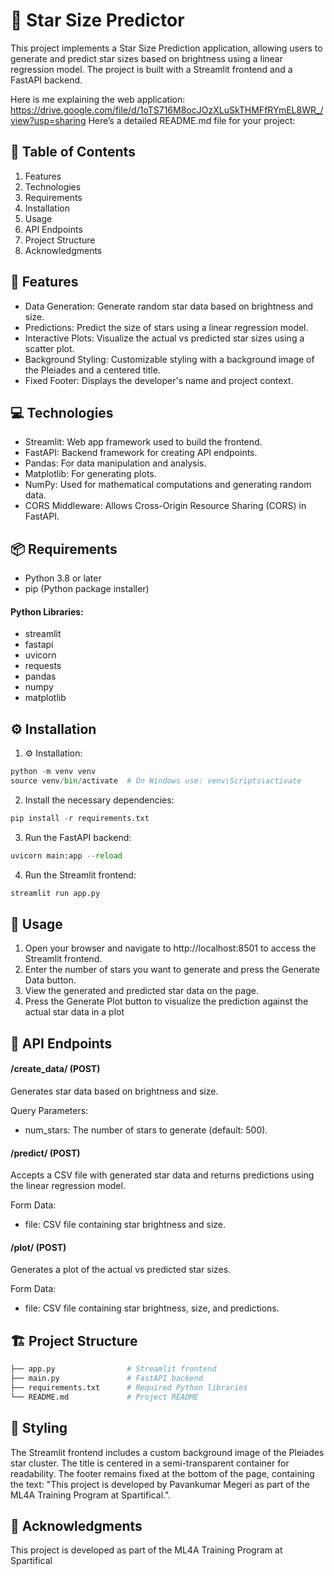# 🌟 Star Size Predictor
This project implements a Star Size Prediction application, allowing users to generate and predict star sizes based on brightness using a linear regression model. The project is built with a Streamlit frontend and a FastAPI backend.

Here is me explaining the web application: https://drive.google.com/file/d/1oTS716M8ocJOzXLuSkTHMFfRYmEL8WR_/view?usp=sharing
Here’s a detailed README.md file for your project:

## 📜 Table of Contents
1) Features
2) Technologies
3) Requirements
4) Installation
5) Usage
6) API Endpoints
7) Project Structure
8) Acknowledgments

## 🌟 Features
* Data Generation: Generate random star data based on brightness and size.
* Predictions: Predict the size of stars using a linear regression model.
* Interactive Plots: Visualize the actual vs predicted star sizes using a scatter plot.
* Background Styling: Customizable styling with a background image of the Pleiades and a centered title.
* Fixed Footer: Displays the developer's name and project context.

## 💻 Technologies
* Streamlit: Web app framework used to build the frontend.
* FastAPI: Backend framework for creating API endpoints.
* Pandas: For data manipulation and analysis.
* Matplotlib: For generating plots.
* NumPy: Used for mathematical computations and generating random data.
* CORS Middleware: Allows Cross-Origin Resource Sharing (CORS) in FastAPI.

## 📦 Requirements
* Python 3.8 or later
* pip (Python package installer)

#### Python Libraries:

* streamlit
* fastapi
* uvicorn
* requests
* pandas
* numpy
* matplotlib

## ⚙️ Installation
1) ⚙️ Installation:
```python
python -m venv venv
source venv/bin/activate  # On Windows use: venv\Scripts\activate
```

2) Install the necessary dependencies:
```python
pip install -r requirements.txt
```

3) Run the FastAPI backend:
```python
uvicorn main:app --reload
```

4) Run the Streamlit frontend:
```python
streamlit run app.py
```

## 🚀 Usage
1) Open your browser and navigate to http://localhost:8501 to access the Streamlit frontend.
2) Enter the number of stars you want to generate and press the Generate Data button.
3) View the generated and predicted star data on the page.
4) Press the Generate Plot button to visualize the prediction against the actual star data in a plot

## 📡 API Endpoints
#### /create_data/ (POST)
Generates star data based on brightness and size.

Query Parameters:
* num_stars: The number of stars to generate (default: 500).

#### /predict/ (POST)
Accepts a CSV file with generated star data and returns predictions using the linear regression model.

Form Data:
* file: CSV file containing star brightness and size.

#### /plot/ (POST)
Generates a plot of the actual vs predicted star sizes.

Form Data:
* file: CSV file containing star brightness, size, and predictions.

## 🏗️ Project Structure
```python
├── app.py                # Streamlit frontend
├── main.py               # FastAPI backend
├── requirements.txt      # Required Python libraries
└── README.md             # Project README
```

## 🎨 Styling
The Streamlit frontend includes a custom background image of the Pleiades star cluster. The title is centered in a semi-transparent container for readability. The footer remains fixed at the bottom of the page, containing the text: "This project is developed by Pavankumar Megeri as part of the ML4A Training Program at Spartifical.".

## 🙏 Acknowledgments
This project is developed as part of the ML4A Training Program at Spartifical

